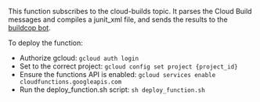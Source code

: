 This function subscribes to the cloud-builds topic.  It parses the Cloud Build messages and compiles a junit_xml file, and sends the results to the [buildcop bot](https://github.com/googleapis/repo-automation-bots/tree/master/packages/buildcop).

To deploy the function:

- Authorize gcloud: `gcloud auth login`
- Set to the correct project: `gcloud config set project {project_id}`
- Ensure the functions API is enabled: `gcloud services enable cloudfunctions.googleapis.com`
- Run the deploy_function.sh script: `sh deploy_function.sh`
